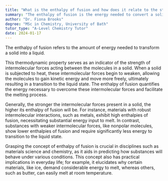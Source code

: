 ```yaml
---
title: "What is the enthalpy of fusion and how does it relate to the strength of intermolecular forces?"
summary: "The enthalpy of fusion is the energy needed to convert a solid into a liquid through melting."
author: "Dr. Fiona Brooks"
degree: "MSc in Chemistry, University of Bath"
tutor_type: "A-Level Chemistry Tutor"
date: 2024-01-17
---
```


The enthalpy of fusion refers to the amount of energy needed to transform a solid into a liquid.

This thermodynamic property serves as an indicator of the strength of intermolecular forces acting between the molecules in a solid. When a solid is subjected to heat, these intermolecular forces begin to weaken, allowing the molecules to gain kinetic energy and move more freely, ultimately resulting in a transition to the liquid state. The enthalpy of fusion quantifies the energy necessary to overcome these intermolecular forces and facilitate the melting process.

Generally, the stronger the intermolecular forces present in a solid, the higher its enthalpy of fusion will be. For instance, materials with robust intermolecular interactions, such as metals, exhibit high enthalpies of fusion, necessitating substantial energy input to melt. In contrast, substances with weaker intermolecular forces, like nonpolar molecules, show lower enthalpies of fusion and require significantly less energy to transition to the liquid state.

Grasping the concept of enthalpy of fusion is crucial in disciplines such as materials science and chemistry, as it aids in predicting how substances will behave under various conditions. This concept also has practical implications in everyday life; for example, it elucidates why certain materials, like ice, demand considerable energy to melt, whereas others, such as butter, can easily melt at room temperature.
    